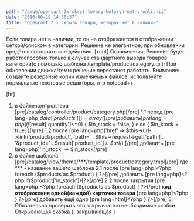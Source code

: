 ```yaml
---
path: "/page/opencart-2x-skryt-tovary-kotoryh-net-v-nalichii"
date: "2016-06-19 14:30:37"
title: "Opencart 2.x скрыть товары, которых нет в наличии"
---
```

Если товара нет в наличии, то он не отображается в отображении сеткой/списком в категории.
Решение не элегантное, при обновлении придётся повторять все действия.
[xcut]
Ограничения:
Решение будет работоспособно только в случае стандартного вывода товаров категории(с помощью шаблона /template/product/category.tpl);
При обновлении движка/темы решение перестанет работать.
Внимание: создайте резервные копии изменяемых файлов, используйте нормальные текстовые редакторы, н-р notepad++.

[hr]

1. в файле контроллера [pre]/catalog/controller/product/category.php[/pre]
1.1 перед [pre lang=php]$data['products'][] = array([/pre]
добавить
[pre lang=php]if     ($result['quantity']<=0) {
 $in_stock = false;
} else {
 $in_stock = true;
}[/pre]
1.2 после
[pre lang=php]'href' => $this->url->link('product/product', 'path=' . $this->request->get['path'] . '&product_id=' . $result['product_id'] /*. $url*/),[/pre]
добавить
[pre lang=php]'in_stock' => $in_stock[/pre]
2. в файле шаблона [pre]/catalog/view/theme/***/template/product/category.tmpl[/pre]
где *** - название вашего шаблона 
 2.1 после
[pre lang=php]&lt;?php foreach ($products as $product) { ?&gt;[/pre]
добавить
[pre lang=php]&lt;?php if($product['in_stock']){?&gt;[/pre]
2.2 после закрытия [pre lang=php]&lt;?php foreach ($products as $product) { ?&gt;[/pre] **код отображения одной(каждой) карточки товара** [pre lang=php]&lt;?php } ?&gt;[/pre] добавить ещё одно [pre lang=html]&lt;?php } ?&gt;[/pre] 3. Обязательно проверить что закрываются необходимые скобки. Открывающая скобка {, закрывающая }